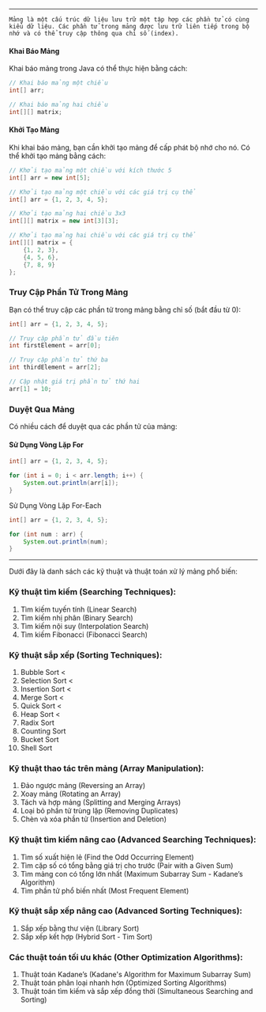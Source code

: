 
---
	Mảng là một cấu trúc dữ liệu lưu trữ một tập hợp các phần tử có cùng kiểu dữ liệu. Các phần tử trong mảng được lưu trữ liên tiếp trong bộ nhớ và có thể truy cập thông qua chỉ số (index).

#### Khai Báo Mảng

Khai báo mảng trong Java có thể thực hiện bằng cách:

```Java
// Khai báo mảng một chiều
int[] arr;

// Khai báo mảng hai chiều
int[][] matrix;

```

#### Khởi Tạo Mảng

Khi khai báo mảng, bạn cần khởi tạo mảng để cấp phát bộ nhớ cho nó. Có thể khởi tạo mảng bằng cách:
```Java
// Khởi tạo mảng một chiều với kích thước 5
int[] arr = new int[5];

// Khởi tạo mảng một chiều với các giá trị cụ thể
int[] arr = {1, 2, 3, 4, 5};

// Khởi tạo mảng hai chiều 3x3
int[][] matrix = new int[3][3];

// Khởi tạo mảng hai chiều với các giá trị cụ thể
int[][] matrix = {
    {1, 2, 3},
    {4, 5, 6},
    {7, 8, 9}
};

```
### Truy Cập Phần Tử Trong Mảng

Bạn có thể truy cập các phần tử trong mảng bằng chỉ số (bắt đầu từ 0):

```Java
int[] arr = {1, 2, 3, 4, 5};

// Truy cập phần tử đầu tiên
int firstElement = arr[0];

// Truy cập phần tử thứ ba
int thirdElement = arr[2];

// Cập nhật giá trị phần tử thứ hai
arr[1] = 10;

```

### Duyệt Qua Mảng

Có nhiều cách để duyệt qua các phần tử của mảng:

#### Sử Dụng Vòng Lặp For

```Java
int[] arr = {1, 2, 3, 4, 5};

for (int i = 0; i < arr.length; i++) {
    System.out.println(arr[i]);
}

```

Sử Dụng Vòng Lặp For-Each
```Java
int[] arr = {1, 2, 3, 4, 5};

for (int num : arr) {
    System.out.println(num);
}

```

---
Dưới đây là danh sách các kỹ thuật và thuật toán xử lý mảng phổ biến:

### Kỹ thuật tìm kiếm (Searching Techniques):

1. Tìm kiếm tuyến tính (Linear Search)
2. Tìm kiếm nhị phân (Binary Search)
3. Tìm kiếm nội suy (Interpolation Search)
4. Tìm kiếm Fibonacci (Fibonacci Search)

### Kỹ thuật sắp xếp (Sorting Techniques):

1. Bubble Sort <
2. Selection Sort <
3. Insertion Sort <
4. Merge Sort <
5. Quick Sort <
6. Heap Sort <
7. Radix Sort
8. Counting Sort
9. Bucket Sort
10. Shell Sort

### Kỹ thuật thao tác trên mảng (Array Manipulation):

1. Đảo ngược mảng (Reversing an Array)
2. Xoay mảng (Rotating an Array)
3. Tách và hợp mảng (Splitting and Merging Arrays)
4. Loại bỏ phần tử trùng lặp (Removing Duplicates)
5. Chèn và xóa phần tử (Insertion and Deletion)

### Kỹ thuật tìm kiếm nâng cao (Advanced Searching Techniques):

1. Tìm số xuất hiện lẻ (Find the Odd Occurring Element)
2. Tìm cặp số có tổng bằng giá trị cho trước (Pair with a Given Sum)
3. Tìm mảng con có tổng lớn nhất (Maximum Subarray Sum - Kadane’s Algorithm)
4. Tìm phần tử phổ biến nhất (Most Frequent Element)

### Kỹ thuật sắp xếp nâng cao (Advanced Sorting Techniques):

1. Sắp xếp bằng thư viện (Library Sort)
2. Sắp xếp kết hợp (Hybrid Sort - Tim Sort)

### Các thuật toán tối ưu khác (Other Optimization Algorithms):

1. Thuật toán Kadane’s (Kadane's Algorithm for Maximum Subarray Sum)
2. Thuật toán phân loại nhanh hơn (Optimized Sorting Algorithms)
3. Thuật toán tìm kiếm và sắp xếp đồng thời (Simultaneous Searching and Sorting)